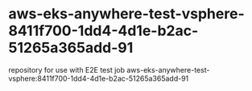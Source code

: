 # aws-eks-anywhere-test-vsphere-8411f700-1dd4-4d1e-b2ac-51265a365add-91
repository for use with E2E test job aws-eks-anywhere-test-vsphere:8411f700-1dd4-4d1e-b2ac-51265a365add-91

